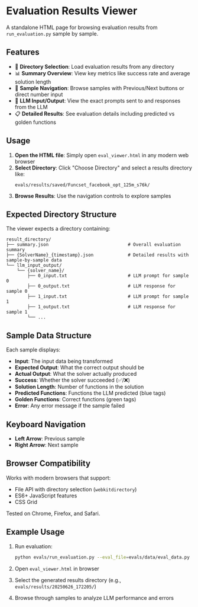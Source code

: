 # Evaluation Results Viewer

A standalone HTML page for browsing evaluation results from `run_evaluation.py` sample by sample.

## Features

- 📁 **Directory Selection**: Load evaluation results from any directory
- 📊 **Summary Overview**: View key metrics like success rate and average solution length  
- 🧭 **Sample Navigation**: Browse samples with Previous/Next buttons or direct number input
- 💬 **LLM Input/Output**: View the exact prompts sent to and responses from the LLM
- 📋 **Detailed Results**: See evaluation details including predicted vs golden functions

## Usage

1. **Open the HTML file**: Simply open `eval_viewer.html` in any modern web browser
2. **Select Directory**: Click "Choose Directory" and select a results directory like:
   ```
   evals/results/saved/Funcset_facebook_opt_125m_s76k/
   ```
3. **Browse Results**: Use the navigation controls to explore samples

## Expected Directory Structure

The viewer expects a directory containing:

```
result_directory/
├── summary.json                              # Overall evaluation summary
├── {SolverName}_{timestamp}.json             # Detailed results with sample-by-sample data
└── llm_input_output/
    └── {solver_name}/
        ├── 0_input.txt                       # LLM prompt for sample 0
        ├── 0_output.txt                      # LLM response for sample 0
        ├── 1_input.txt                       # LLM prompt for sample 1
        ├── 1_output.txt                      # LLM response for sample 1
        └── ...
```

## Sample Data Structure

Each sample displays:

- **Input**: The input data being transformed
- **Expected Output**: What the correct output should be
- **Actual Output**: What the solver actually produced
- **Success**: Whether the solver succeeded (✅/❌)
- **Solution Length**: Number of functions in the solution
- **Predicted Functions**: Functions the LLM predicted (blue tags)
- **Golden Functions**: Correct functions (green tags)
- **Error**: Any error message if the sample failed

## Keyboard Navigation

- **Left Arrow**: Previous sample
- **Right Arrow**: Next sample

## Browser Compatibility

Works with modern browsers that support:
- File API with directory selection (`webkitdirectory`)
- ES6+ JavaScript features
- CSS Grid

Tested on Chrome, Firefox, and Safari.

## Example Usage

1. Run evaluation:
   ```bash
   python evals/run_evaluation.py --eval_file=evals/data/eval_data.py --solver_names=["trained_local"] --num_samples=100
   ```

2. Open `eval_viewer.html` in browser

3. Select the generated results directory (e.g., `evals/results/20250626_172205/`)

4. Browse through samples to analyze LLM performance and errors 